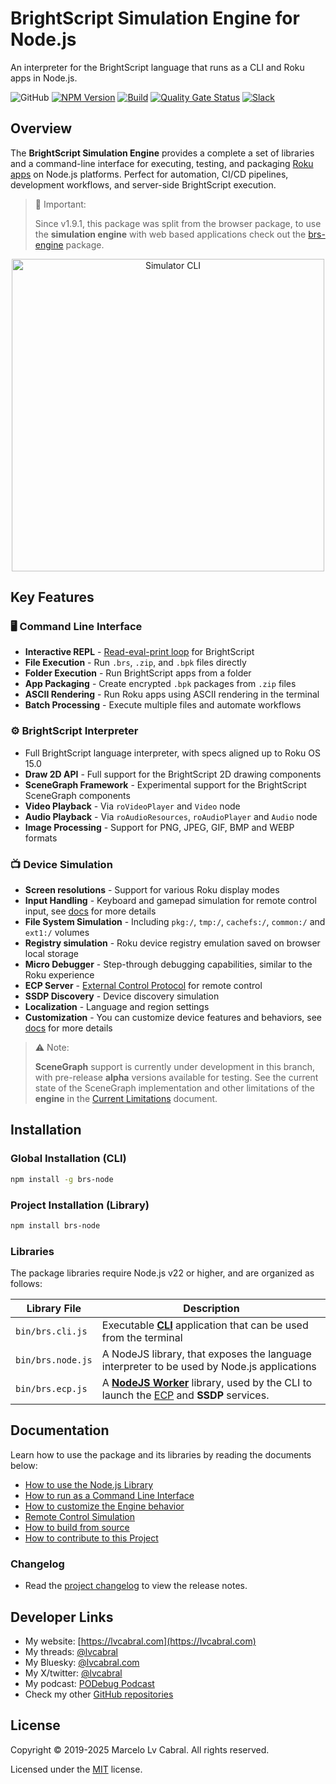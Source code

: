 # BrightScript Simulation Engine for Node.js

An interpreter for the BrightScript language that runs as a CLI and Roku apps in Node.js.

![GitHub](https://img.shields.io/github/license/lvcabral/brs-engine)
[![NPM Version](https://img.shields.io/badge/npm_version-1.9.1-blue.svg)](https://npmjs.org/package/brs-node)
[![Build](https://github.com/lvcabral/brs-engine/actions/workflows/build.yml/badge.svg)](https://github.com/lvcabral/brs-engine/actions/workflows/build.yml)
[![Quality Gate Status](https://sonarcloud.io/api/project_badges/measure?project=lvcabral_brs-emu&metric=alert_status)](https://sonarcloud.io/summary/new_code?id=lvcabral_brs-emu)
[![Slack](https://img.shields.io/badge/Slack-RokuCommunity-4A154B?logo=slack)](https://join.slack.com/t/rokudevelopers/shared_invite/zt-4vw7rg6v-NH46oY7hTktpRIBM_zGvwA)

## Overview

The **BrightScript Simulation Engine** provides a complete a set of libraries and a command-line interface for executing, testing, and packaging [Roku apps](https://developer.roku.com/overview) on Node.js platforms. Perfect for automation, CI/CD pipelines, development workflows, and server-side BrightScript execution.

> 🚨 Important:
>
> Since v1.9.1, this package was split from the browser package, to use the **simulation engine** with web based applications check out the [brs-engine](https://www.npmjs.com/package/brs-engine) package.

<p align="center"><img alt="Simulator CLI" title="Simulator CLI" src="https://github.com/lvcabral/brs-engine/tree/scenegraph/docs/images/brs-cli.png?raw=true" width="500"/></p>

## Key Features

### 🖥️ Command Line Interface

- **Interactive REPL** - [Read-eval-print loop](https://en.wikipedia.org/wiki/Read%E2%80%93eval%E2%80%93print_loop) for BrightScript
- **File Execution** - Run `.brs`, `.zip`, and `.bpk` files directly
- **Folder Execution** - Run BrightScript apps from a folder
- **App Packaging** - Create encrypted `.bpk` packages from `.zip` files
- **ASCII Rendering** - Run Roku apps using ASCII rendering in the terminal
- **Batch Processing** - Execute multiple files and automate workflows

### ⚙️ BrightScript Interpreter

- Full BrightScript language interpreter, with specs aligned up to Roku OS 15.0
- **Draw 2D API** - Full support for the BrightScript 2D drawing components
- **SceneGraph Framework** - Experimental support for the BrightScript SceneGraph components
- **Video Playback** - Via `roVideoPlayer` and `Video` node
- **Audio Playback** - Via `roAudioResources`, `roAudioPlayer` and `Audio` node
- **Image Processing** - Support for PNG, JPEG, GIF, BMP and WEBP formats

### 📺 Device Simulation

- **Screen resolutions** - Support for various Roku display modes
- **Input Handling** - Keyboard and gamepad simulation for remote control input, see [docs](https://github.com/lvcabral/brs-engine/tree/scenegraph/docs/remote-control.md) for more details
- **File System Simulation** - Including `pkg:/`, `tmp:/`, `cachefs:/`, `common:/` and `ext1:/` volumes
- **Registry simulation** - Roku device registry emulation saved on browser local storage
- **Micro Debugger** - Step-through debugging capabilities, similar to the Roku experience
- **ECP Server** - [External Control Protocol](https://developer.roku.com/docs/developer-program/dev-tools/external-control-api.md) for remote control
- **SSDP Discovery** - Device discovery simulation
- **Localization** - Language and region settings
- **Customization** - You can customize device features and behaviors, see [docs](https://github.com/lvcabral/brs-engine/tree/scenegraph/docs/customization.md) for more details

> ⚠️ Note:
>
> **SceneGraph** support is currently under development in this branch, with pre-release **alpha** versions available for testing. See the current state of the SceneGraph implementation and other limitations of the **engine** in the [Current Limitations](https://github.com/lvcabral/brs-engine/tree/scenegraph/docs/limitations.md) document.

## Installation

### Global Installation (CLI)

```bash
npm install -g brs-node
```

### Project Installation (Library)

```bash
npm install brs-node
```

### Libraries

The package libraries require Node.js v22 or higher, and are organized as follows:

| Library File | Description |
| --- | --- |
| `bin/brs.cli.js` | Executable **[CLI](https://github.com/lvcabral/brs-engine/tree/scenegraph/docs/run-as-cli.md)** application that can be used from the terminal |
| `bin/brs.node.js` | A NodeJS library, that exposes the language interpreter to be used by Node.js applications |
| `bin/brs.ecp.js` | A **[NodeJS Worker](https://nodejs.org/api/worker_threads.html)** library, used by the CLI to launch the [ECP](https://developer.roku.com/docs/developer-program/dev-tools/external-control-api.md) and **SSDP** services. |

## Documentation

Learn how to use the package and its libraries by reading the documents below:

- [How to use the Node.js Library](https://github.com/lvcabral/brs-engine/tree/scenegraph/docs/using-node-library.md)
- [How to run as a Command Line Interface](https://github.com/lvcabral/brs-engine/tree/scenegraph/docs/run-as-cli.md)
- [How to customize the Engine behavior](https://github.com/lvcabral/brs-engine/tree/scenegraph/docs/customization.md)
- [Remote Control Simulation](https://github.com/lvcabral/brs-engine/tree/scenegraph/docs/remote-control.md)
- [How to build from source](https://github.com/lvcabral/brs-engine/tree/scenegraph/docs/build-from-source.md)
- [How to contribute to this Project](https://github.com/lvcabral/brs-engine/tree/scenegraph/docs/contributing.md)

### Changelog

- Read the [project changelog](https://github.com/lvcabral/brs-engine/tree/scenegraph/CHANGELOG.md) to view the release notes.

## Developer Links

- My website: [https://lvcabral.com](https://lvcabral.com)
- My threads: [@lvcabral](https://www.threads.net/@lvcabral)
- My Bluesky: [@lvcabral.com](https://bsky.app/profile/lvcabral.com)
- My X/twitter: [@lvcabral](https://twitter.com/lvcabral)
- My podcast: [PODebug Podcast](http://podebug.com)
- Check my other [GitHub repositories](https://github.com/lvcabral)

## License

Copyright © 2019-2025 Marcelo Lv Cabral. All rights reserved.

Licensed under the [MIT](https://github.com/lvcabral/brs-engine/tree/scenegraph/LICENSE) license.
